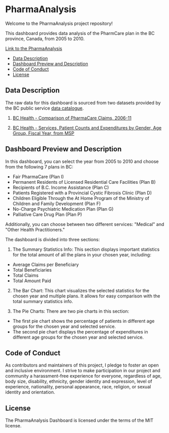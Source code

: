 # PharmaAnalysis
Welcome to the PharmaAnalysis project repository!

This dashboard provides data analysis of the PharmCare plan in the BC province, Canada, from 2005 to 2010.

[Link to the PharmaAnalysis](https://eyrexh.shinyapps.io/pharmaanalysis/)

* [Data Description](#data-description)
* [Dashboard Preview and Description](#dashboard-preview-and-description)
* [Code of Conduct](#code-of-conduct)
* [License](#license)

## Data Description

The raw data for this dashboard is sourced from two datasets provided by the BC public service [data catalogue](https://catalogue.data.gov.bc.ca/dataset).
1. [BC Health - Comparison of PharmaCare Claims, 2006-11](https://catalogue.data.gov.bc.ca/dataset/bc-health-comparison-of-pharmacare-claims-2006-11)

2. [BC Health - Services, Patient Counts and Expenditures by Gender, Age Group, Fiscal Year, from MSP](https://catalogue.data.gov.bc.ca/dataset/bc-health-services-patient-counts-and-expenditures-by-gender-age-group-fiscal-year-from-msp)


## Dashboard Preview and Description

In this dashboard, you can select the year from 2005 to 2010 and choose from the following 7 plans in BC:
- Fair PharmaCare (Plan I)
- Permanent Residents of Licensed Residential Care Facilities (Plan B)
- Recipients of B.C. Income Assistance (Plan C)
- Patients Registered with a Provincial Cystic Fibrosis Clinic (Plan D)
- Children Eligible Through the At Home Program of the Ministry of Children and Family Development (Plan F)
- No-Charge Psychiatric Medication Plan (Plan G)
- Palliative Care Drug Plan (Plan P)

Additionally, you can choose between two different services: "Medical" and "Other Health Practitioners."

The dashboard is divided into three sections:

1. The Summary Statistics Info: This section displays important statistics for the total amount of all the plans in your chosen year, including:

- Average Claims per Beneficiary
- Total Beneficiaries
- Total Claims
- Total Amount Paid

2. The Bar Chart: This chart visualizes the selected statistics for the chosen year and multiple plans. It allows for easy comparison with the total summary statistics info.

3. The Pie Charts: There are two pie charts in this section:

- The first pie chart shows the percentage of patients in different age groups for the chosen year and selected service.
- The second pie chart displays the percentage of expenditures in different age groups for the chosen year and selected service.

## Code of Conduct

As contributors and maintainers of this project, I pledge to foster an open and inclusive environment. I strive to make participation in our project and community a harassment-free experience for everyone, regardless of age, body size, disability, ethnicity, gender identity and expression, level of experience, nationality, personal appearance, race, religion, or sexual identity and orientation.

## License
The PharmaAnalysis Dashboard is licensed under the terms of the MIT license.

